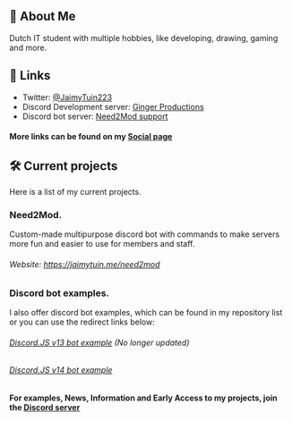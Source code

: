 
## 🚀 About Me
Dutch IT student with multiple hobbies, like developing, drawing, gaming and more.


## 🔗 Links


- Twitter: [@JaimyTuin223](https://twitter.com/jaimytuin223)
- Discord Development server: [Ginger Productions](https://discord.gg/XeqteUmBen)
- Discord bot server: [Need2Mod support](https://discord.gg/D8ZcY8SJdy) 

#### More links can be found on my [Social page](https://jaimytuin.me/social)
## 🛠 Current projects
Here is a list of my current projects.

### Need2Mod.
Custom-made multipurpose discord bot with commands to make servers more fun and easier to use for members and staff.
###### Website: https://jaimytuin.me/need2mod

### Discord bot examples.
I also offer discord bot examples, which can be found in my repository list or you can use the redirect links below:
###### [Discord.JS v13 bot example](https://github.com/JaimyTuin223/discord.js-v13-bot) (No longer updated)
###### [Discord.JS v14 bot example](https://github.com/JaimyTuin223/discord.js-v14-bot)

#### For examples, News, Information and Early Access to my projects, join the [Discord server](https://discord.gg/XeqteUmBen)
